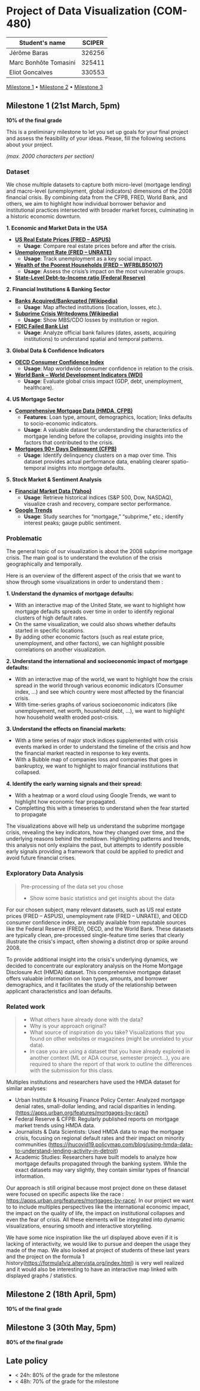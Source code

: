 # Project of Data Visualization (COM-480)

| Student's name | SCIPER |
| -------------- | ------ |
|Jérôme Baras | 326256 |
|Marc Bonhôte Tomasini | 325411 |
|Eliot Goncalves | 330553 |

[Milestone 1](#milestone-1) • [Milestone 2](#milestone-2) • [Milestone 3](#milestone-3)

## Milestone 1 (21st March, 5pm)

**10% of the final grade**

This is a preliminary milestone to let you set up goals for your final project and assess the feasibility of your ideas.
Please, fill the following sections about your project.

*(max. 2000 characters per section)*

### Dataset

We chose multiple datasets to capture both micro-level (mortgage lending) and macro-level (unemployment, global indicators) dimensions of the 2008 financial crisis. By combining data from the CFPB, FRED, World Bank, and others, we aim to highlight how individual borrower behavior and institutional practices intersected with broader market forces, culminating in a historic economic downturn.


**1. Economic and Market Data in the USA**  
- **[US Real Estate Prices (FRED – ASPUS)](https://fred.stlouisfed.org/series/ASPUS)**  
  - **Usage**: Compare real estate prices before and after the crisis.  
- **[Unemployment Rate (FRED – UNRATE)](https://fred.stlouisfed.org/series/UNRATE)**  
  - **Usage**: Track unemployment as a key social impact.  
- **[Wealth of the Poorest Households (FRED – WFRBLB50107)](https://fred.stlouisfed.org/series/WFRBLB50107)**  
  - **Usage**: Assess the crisis’s impact on the most vulnerable groups.
- **[State-Level Debt-to-Income ratio (Federal Reserve)](https://www.federalreserve.gov/releases/z1/dataviz/household_debt/state/map/#year:2008)**

**2. Financial Institutions & Banking Sector**  
- **[Banks Acquired/Bankrupted (Wikipedia)](https://en.wikipedia.org/wiki/List_of_banks_acquired_or_bankrupted_during_the_Great_Recession?utm_source=chatgpt.com)**  
  - **Usage**: Map affected institutions (location, losses, etc.).  
- **[Subprime Crisis Writedowns (Wikipedia)](https://en.wikipedia.org/wiki/List_of_writedowns_due_to_subprime_crisis)**  
  - **Usage**: Show MBS/CDO losses by institution or region.  
- **[FDIC Failed Bank List](https://www.fdic.gov/bank-failures/failed-bank-list)**  
  - **Usage**: Analyze official bank failures (dates, assets, acquiring institutions) to understand spatial and temporal patterns.

**3. Global Data & Confidence Indicators**  
- **[OECD Consumer Confidence Index](https://www.oecd.org/fr/data/indicators/consumer-confidence-index-cci.html?oecdcontrol-b2a0dbca4d-var3=2005-05&oecdcontrol-b2a0dbca4d-var4=2012-02)**  
  - **Usage**: Map worldwide consumer confidence in relation to the crisis.  
- **[World Bank – World Development Indicators (WDI)](https://data.worldbank.org/indicator)**  
  - **Usage**: Evaluate global crisis impact (GDP, debt, unemployment, healthcare).

**4. US Mortgage Sector**  
- **[Comprehensive Mortgage Data (HMDA, CFPB)](https://www.consumerfinance.gov/data-research/hmda/historic-data/?geo=nationwide&records=all-records&field_descriptions=labels)**  
  - **Features**: Loan type, amount, demographics, location; links defaults to socio-economic indicators.  
  - **Usage**: A valuable dataset for understanding the characteristics of mortgage lending before the collapse, providing insights into the factors that contributed to the crisis.  
- **[Mortgages 90+ Days Delinquent (CFPB)](https://www.consumerfinance.gov/data-research/mortgage-performance-trends/mortgages-90-or-more-days-delinquent/)**  
  - **Usage**: Identify delinquency clusters on a map over time. This dataset provides actual performance data, enabling clearer spatio-temporal insights into mortgage defaults.

**5. Stock Market & Sentiment Analysis**  
- **[Financial Market Data (Yahoo)](https://finance.yahoo.com/)**  
  - **Usage**: Retrieve historical indices (S&P 500, Dow, NASDAQ), visualize crash and recovery, compare sector performance.  
- **[Google Trends](https://trends.google.fr/trends?geo=CH&hl=fr)**  
  - **Usage**: Study searches for “mortgage,” “subprime,” etc.; identify interest peaks; gauge public sentiment.


### Problematic

The general topic of our visualization is about the 2008 subprime mortgage crisis. The main goal is to understand the evolution of the crisis geographically and temporally.

Here is an overview of the different aspect of the crisis that we want to show through some visualizations in order to understand them :

**1. Understand the dynamics of mortgage defaults:**
- With an interactive map of the United State, we want to highlight how mortgage defaults spreads over time in order to identify regional clusters of high default rates.
- On the same visualization, we could also shows whether defaults started in specific locations.
- By adding other economic factors (such as real estate price, unemployment, and other factors), we can highlight possible correlations on another visualization. 

**2. Understand the international and socioeconomic impact of mortgage defaults:**
- With an interactive map of the world, we want to highlight how the crisis spread in the world through various economic indicators (Consumer index, ...) and see which country were most affected by the financial crisis.
- With time-series graphs of various socioeconomic indicators (like unemployement, net worth, household debt, ...), we want to highlight how household wealth eroded post-crisis.

**3. Understand the effects on financial markets:**
- With a time series of major stock indices supplemented with crisis events marked in order to understand the timeline of the crisis and how the financial market reacted in response to key events.
- With a Bubble map of companies loss and companies that goes in bankruptcy, we want to highlight to major financial institutions that collapsed.
   
**4. Identify the early warning signals and their spread:**
- With a heatmap or a word cloud using Google Trends, we want to highlight how economic fear propagated.
- Completting this with a timeseries to understand when the fear started to propagate

The visualizations above will help us understand the subprime mortgage crisis, revealing the key indicators, how they changed over time, and the underlying reasons behind the meltdown. Highlighting patterns and trends, this analysis not only explains the past, but attempts to identify possible early signals providing a framework that could be applied to predict and avoid future financial crises.

### Exploratory Data Analysis

> Pre-processing of the data set you chose
> - Show some basic statistics and get insights about the data

For our chosen subject, many relevant datasets, such as US real estate prices (FRED – ASPUS), unemployment rate (FRED – UNRATE), and OECD consumer confidence index, are readily available from reputable sources like the Federal Reserve (FRED), OECD, and the World Bank. These datasets are typically clean, pre-processed single-feature time series that clearly illustrate the crisis's impact, often showing a distinct drop or spike around 2008.   

To provide additional insight into the crisis's underlying dynamics, we decided to concentrate our exploratory analysis on the Home Mortgage Disclosure Act (HMDA) dataset. This comprehensive mortgage dataset  offers valuable information on loan types, amounts, and borrower demographics, and it facilitates the study of the relationship between applicant characteristics and loan defaults.


### Related work


> - What others have already done with the data?
> - Why is your approach original?
> - What source of inspiration do you take? Visualizations that you found on other websites or magazines (might be unrelated to your data).
> - In case you are using a dataset that you have already explored in another context (ML or ADA course, semester project...), you are required to share the report of that work to outline the differences with the submission for this class.

Multiples institutions and researchers have used the HMDA dataset for similar analyses: 

- Urban Institute & Housing Finance Policy Center: Analyzed mortgage denial rates, small-dollar lending, and racial disparities in lending.
(https://apps.urban.org/features/mortgages-by-race/)
- Federal Reserve & CFPB: Regularly published reports on mortgage market trends using HMDA data.
- Journalists & Data Scientists: Used HMDA data to map the mortgage crisis, focusing on regional default rates and their impact on minority communities (https://jhucovid19.policymap.com/blog/using-hmda-data-to-understand-lending-activity-in-detroit)
- Academic Studies: Researchers have built models to analyze how mortgage defaults propagated through the banking system. While the exact datasets may vary slightly, they contain similar types of financial information.

Our approach is still original because most project done on these dataset were focused on specific aspects like the race : https://apps.urban.org/features/mortgages-by-race/. In our project we want to to include multiples perspectives like the international economic impact, the impact on the quality of life, the impact on institutional collapses and even the fear of crisis. All these elements will be integrated into dynamic visualizations, ensuring smooth and interactive storytelling.

We have some nice inspiration like the url displayed above even if it is lacking of interactivity, we would like to pursue and deepen the usage they made of the map.
We also looked at project of students of these last years and the project on the formula 1 history(https://formula1viz.altervista.org/index.html) is very well realized and it would also be interesting to have an interactive map linked with displayed graphs / statistics.

## Milestone 2 (18th April, 5pm)

**10% of the final grade**


## Milestone 3 (30th May, 5pm)

**80% of the final grade**


## Late policy

- < 24h: 80% of the grade for the milestone
- < 48h: 70% of the grade for the milestone

